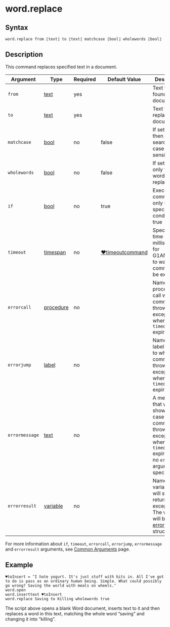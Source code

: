 # word.replace

## Syntax

```G1ANT
word.replace from ⟦text⟧ to ⟦text⟧ matchcase ⟦bool⟧ wholewords ⟦bool⟧
```

## Description

This command replaces specified text in a document.

| Argument | Type | Required | Default Value | Description |
| -------- | ---- | -------- | ------------- | ----------- |
|`from`| [text](../../G1ANT.Language/Structures/TextStructure.md) | yes |  |Text to be found in a document|
|`to`| [text](../../G1ANT.Language/Structures/TextStructure.md) | yes |  | Text to be replaced in a document |
|`matchcase`| [bool](../../G1ANT.Language/Structures/BooleanStructure.md) | no |false | If set to `true`, then the search is case sensitive |
|`wholewords`| [bool](../../G1ANT.Language/Structures/BooleanStructure.md) | no | false | If set to `true`, only whole words are replaced |
| `if`           | [bool](../../G1ANT.Language/Structures/BooleanStructure.md) | no       | true                                                        | Executes the command only if a specified condition is true   |
| `timeout`      | [timespan](../../G1ANT.Language/Structures/TimeSpanStructure.md) | no       | [♥timeoutcommand](../../G1ANT.Addon.Core/Variables/TimeoutCommandVariable.md) | Specifies time in milliseconds for G1ANT.Robot to wait for the command to be executed |
| `errorcall`    | [procedure](../../G1ANT.Language/Structures/ProcedureStructure.md) | no       |                                                             | Name of a procedure to call when the command throws an exception or when a given `timeout` expires |
| `errorjump`    | [label](../../G1ANT.Language/Structures/LabelStructure.md) | no       |                                                             | Name of the label to jump to when the command throws an exception or when a given `timeout` expires |
| `errormessage` | [text](../../G1ANT.Language/Structures/TextStructure.md) | no       |                                                             | A message that will be shown in case the command throws an exception or when a given `timeout` expires, and no `errorjump` argument is specified |
| `errorresult`  | [variable](../../G1ANT.Language/Structures/VariableStructure.md) | no       |                                                             | Name of a variable that will store the returned exception. The variable will be of [error](../../G1ANT.Language/Structures/ErrorStructure.md) structure  |

For more information about `if`, `timeout`, `errorcall`, `errorjump`, `errormessage` and `errorresult` arguments, see [Common Arguments](../../../appendices/common-arguments.md) page.

## Example

```G1ANT
♥toInsert = ‴I hate yogurt. It's just stuff with bits in. All I've got to do is pass as an ordinary human being. Simple. What could possibly go wrong? Saving the world with meals on wheels.‴
word.open
word.inserttext ♥toInsert
word.replace Saving to Killing wholewords true
```

The script above opens a blank Word document, inserts text to it and then replaces a word in this text, matching the whole word “saving” and changing it into “killing”.

